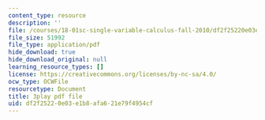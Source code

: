 ```yaml
---
content_type: resource
description: ''
file: /courses/18-01sc-single-variable-calculus-fall-2010/df2f25220e03e1b8afa621e79f4954cf_twzGBqPeW0M.pdf
file_size: 51992
file_type: application/pdf
hide_download: true
hide_download_original: null
learning_resource_types: []
license: https://creativecommons.org/licenses/by-nc-sa/4.0/
ocw_type: OCWFile
resourcetype: Document
title: 3play pdf file
uid: df2f2522-0e03-e1b8-afa6-21e79f4954cf
---
```

